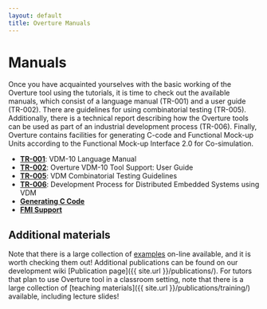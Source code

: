 ```yaml
---
layout: default 
title: Overture Manuals 
---
```


# Manuals

Once you have acquainted yourselves with the basic working of the
Overture tool using the tutorials, it is time to check out the
available manuals, which consist of a language manual (TR-001) and a
user guide (TR-002). There are guidelines for using combinatorial testing (TR-005). Additionally, there is a technical report describing
how the Overture tools can be used as part of an industrial
development process (TR-006). Finally, Overture contains facilities for generating C-code and Functional Mock-up Units according to the Functional Mock-up Interface 2.0 for Co-simulation.

- [**TR-001**](http://raw.github.com/overturetool/documentation/master/documentation/VDM10LangMan/VDM10_lang_man.pdf): VDM-10 Language Manual
- [**TR-002**](http://raw.github.com/overturetool/documentation/master/documentation/UserGuideOvertureIDE/OvertureIDEUserGuide.pdf): Overture VDM-10 Tool Support: User Guide
- [**TR-005**](http://raw.github.com/overturetool/documentation/master/documentation/CombinatorialTesting/CombinatorialTesting.pdf): VDM Combinatorial Testing Guidelines
- [**TR-006**](http://raw.github.com/overturetool/documentation/master/documentation/VDMRTProcess/VDMRTProcess.pdf): Development Process for Distributed Embedded Systems using VDM
- [**Generating C Code**]({{site.url}}/documentation/generating-c-code.html)
- [**FMI Support**]({{site.url}}/documentation/fmi/fmi-support.html)


## Additional materials

Note that there is a large collection of
[examples]({{site.url}}/download/examples/) on-line available, and it is worth
checking them out!  Additional publications can be found on our
development wiki
[Publication page]({{ site.url }}/publications/).
For tutors that plan to use Overture tool in a classroom setting, note
that there is a large collection of
[teaching materials]({{ site.url }}/publications/training/)
available, including lecture slides!

